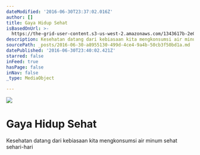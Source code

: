```yaml
---
dateModified: '2016-06-30T23:37:02.016Z'
author: []
title: Gaya Hidup Sehat
isBasedOnUrl: >-
  https://the-grid-user-content.s3-us-west-2.amazonaws.com/1343617b-2e03-466f-a9a2-710ef105a262.jpg
description: Kesehatan datang dari kebiasaan kita mengkonsumsi air minum sehat sehari-hari
sourcePath: _posts/2016-06-30-a8955130-499d-4ce4-9a4b-50cb3f50bd1a.md
datePublished: '2016-06-30T23:40:02.421Z'
starred: false
inFeed: true
hasPage: false
inNav: false
_type: MediaObject

---
```

![](https://the-grid-user-content.s3-us-west-2.amazonaws.com/bafdc297-a613-4c2c-b7db-7b18a22e470e.jpg)

# Gaya Hidup Sehat

Kesehatan datang dari kebiasaan kita mengkonsumsi air minum sehat sehari-hari
